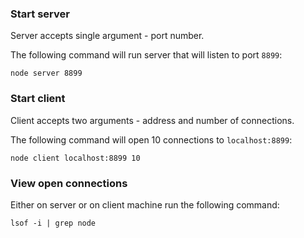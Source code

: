 ### Start server

Server accepts single argument - port number.

The following command will run server that will listen to port `8899`:

    node server 8899

### Start client

Client accepts two arguments - address and number of connections. 

The following command will open 10 connections to `localhost:8899`:

    node client localhost:8899 10

### View open connections

Either on server or on client machine run the following command:

    lsof -i | grep node



